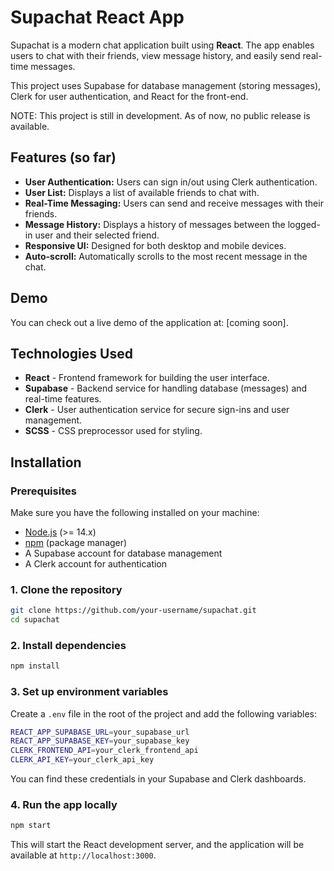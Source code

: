 # Supachat React App

Supachat is a modern chat application built using **React**. The app enables users to chat with their friends, view message history, and easily send real-time messages.

This project uses Supabase for database management (storing messages), Clerk for user authentication, and React for the front-end.

NOTE: This project is still in development. As of now, no public release is available.

## Features (so far)

- **User Authentication:** Users can sign in/out using Clerk authentication.
- **User List:** Displays a list of available friends to chat with.
- **Real-Time Messaging:** Users can send and receive messages with their friends.
- **Message History:** Displays a history of messages between the logged-in user and their selected friend.
- **Responsive UI:** Designed for both desktop and mobile devices.
- **Auto-scroll:** Automatically scrolls to the most recent message in the chat.

## Demo

You can check out a live demo of the application at: [coming soon].

## Technologies Used

- **React** - Frontend framework for building the user interface.
- **Supabase** - Backend service for handling database (messages) and real-time features.
- **Clerk** - User authentication service for secure sign-ins and user management.
- **SCSS** - CSS preprocessor used for styling.

## Installation

### Prerequisites

Make sure you have the following installed on your machine:
- [Node.js](https://nodejs.org/) (>= 14.x)
- [npm](https://www.npmjs.com/) (package manager)
- A Supabase account for database management
- A Clerk account for authentication

### 1. Clone the repository

```bash
git clone https://github.com/your-username/supachat.git
cd supachat
```

### 2. Install dependencies

```bash
npm install
```

### 3. Set up environment variables

Create a `.env` file in the root of the project and add the following variables:

```bash
REACT_APP_SUPABASE_URL=your_supabase_url
REACT_APP_SUPABASE_KEY=your_supabase_key
CLERK_FRONTEND_API=your_clerk_frontend_api
CLERK_API_KEY=your_clerk_api_key
```

You can find these credentials in your Supabase and Clerk dashboards.

### 4. Run the app locally

```bash
npm start
```

This will start the React development server, and the application will be available at `http://localhost:3000`.
